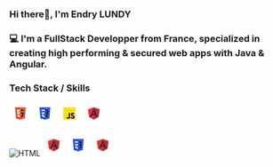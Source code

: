 ### Hi there👋, I'm Endry LUNDY
### 💻 I'm a FullStack Developper from France, specialized in creating high performing & secured web apps with Java & Angular.


### Tech Stack / Skills
<p align="left" display="flex" gap="6px">  
  
  <img src="/stack-logos/html.svg" alt="HTML" width="40" height="40" margin="0" padding="0"/> 
  <img src="/stack-logos/css.svg" alt="Angular" width="40" height="40" margin="0" padding="0"/> 
  <img src="/stack-logos/javascript.svg" alt="Angular" width="40" height="40" margin="0" padding="0"/> 
  <img src="/stack-logos/angular.svg" alt="Angular" width="40" height="40" margin="0" padding="0"/> 
  
</p>

<p align="left">  
  
  <img src="/stack-logos/html" alt="HTML" width="40" height="40"/> 
  <img src="/stack-logos/angular.svg" alt="Angular" width="40" height="40"/> 
  <img src="/stack-logos/css.svg" alt="Angular" width="40" height="40"/> 
  <img src="/stack-logos/angular.svg" alt="Angular" width="40" height="40"/> 
  
</p>
